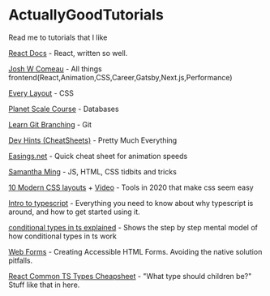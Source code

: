 # ActuallyGoodTutorials
Read me to tutorials that I like

[React Docs](https://react.dev/) - React, written so well.

[Josh W Comeau](https://www.joshwcomeau.com/) - All things frontend(React,Animation,CSS,Career,Gatsby,Next.js,Performance)

[Every Layout](https://every-layout.dev/) - CSS

[Planet Scale Course](https://planetscale.com/courses/mysql-for-developers/introduction/course-introduction) - Databases

[Learn Git Branching](https://learngitbranching.js.org/?locale=en_US) - Git

[Dev Hints (CheatSheets)](https://devhints.io/) - Pretty Much Everything

[Easings.net](https://easings.net/) - Quick cheat sheet for animation speeds

[Samantha Ming](https://www.samanthaming.com/) - JS, HTML, CSS tidbits and tricks

[10 Modern CSS layouts](https://1linelayouts.glitch.me/) + [Video](https://www.youtube.com/watch?v=qm0IfG1GyZU) - Tools in 2020 that make css seem easy

[Intro to typescript](https://basarat.gitbook.io/typescript/) - Everything you need to know about why typescript is around, and how to get started using it.

[conditional types in ts explained](https://mariusschulz.com/blog/conditional-types-in-typescript) - Shows the step by step mental model of how conditional types in ts work

[Web Forms](https://css-tricks.com/making-disabled-buttons-more-inclusive/) - Creating Accessible HTML Forms. Avoiding the native solution pitfalls.

[React Common TS Types Cheapsheet](https://react-typescript-cheatsheet.netlify.app/docs/basic/getting-started/basic_type_example/) - "What type should children be?" Stuff like that in here.
